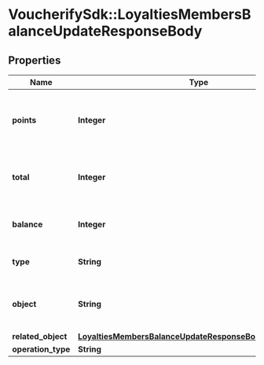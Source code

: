 # VoucherifySdk::LoyaltiesMembersBalanceUpdateResponseBody

## Properties

| Name | Type | Description | Notes |
| ---- | ---- | ----------- | ----- |
| **points** | **Integer** | The incremental points removed or added to the current balance on the loyalty card. | [optional] |
| **total** | **Integer** | The total of points accrued over the lifetime of the loyalty card. | [optional] |
| **balance** | **Integer** | The balance after adding/removing points. | [optional] |
| **type** | **String** | The type of voucher being modified. | [optional] |
| **object** | **String** | The type of the object represented by JSON. Default is balance. | [optional][default to &#39;balance&#39;] |
| **related_object** | [**LoyaltiesMembersBalanceUpdateResponseBodyRelatedObject**](LoyaltiesMembersBalanceUpdateResponseBodyRelatedObject.md) |  | [optional] |
| **operation_type** | **String** |  | [optional] |

